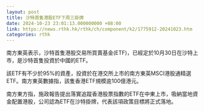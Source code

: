 ```yaml
---
layout: post
title: 沙特首隻港股ETF下周三掛牌
date: 2024-10-23 23:01:13.000000000 +08:00
link: https://news.rthk.hk/rthk/ch/component/k2/1775912-20241023.htm
categories: rthk
---
```


南方東英表示，沙特首隻港股交易所買賣基金(ETF)，已經定於10月30日在沙特上市，是沙特首隻投資於中國的ETF。

該ETF有不少於95%的資產，投資於在港交所上市的南方東英MSCI港股通精選ETF。南方東英數據指，該隻香港ETF規模逾100億港元。

南方東方指，施政報告提出落實追蹤香港股票指數的ETF在中東上市，吸納當地資金配置港股，公司認為ETF在沙特掛牌，代表該項政策目標將正式落地。
